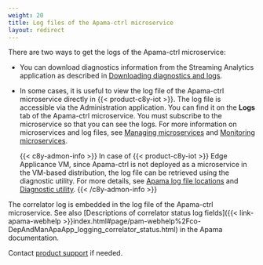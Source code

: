 ```yaml
---
weight: 20
title: Log files of the Apama-ctrl microservice
layout: redirect
---
```


There are two ways to get the logs of the Apama-ctrl microservice:

- You can download diagnostics information from the Streaming Analytics application as described in [Downloading diagnostics and logs](#diagnostics-download).
- In some cases, it is useful to view the log file of the Apama-ctrl microservice directly in {{< product-c8y-iot >}}.
  The log file is accessible via the Administration application. You can find it on the **Logs** tab of the Apama-ctrl microservice. You must subscribe to the microservice so that you can see the logs. For more information on microservices and log files, see [Managing microservices](/standard-tenant/ecosystem/#managing-microservices) and [Monitoring microservices](/standard-tenant/ecosystem/#monitoring-microservices).

    {{< c8y-admon-info >}}
  In case of {{< product-c8y-iot >}} Edge Applicance VM, since Apama-ctrl is not deployed as a microservice in the VM-based distribution, the log file can be retrieved using the diagnostic utility. For more details, see [Apama log file locations](/edge/operating-edge/#apama-log-file-locations) and [Diagnostic utility](/edge/operating-edge/#diagnostics).
    {{< /c8y-admon-info >}}

The correlator log is embedded in the log file of the Apama-ctrl microservice. See also [Descriptions of correlator status log fields]({{< link-apama-webhelp >}}index.html#page/pam-webhelp%2Fco-DepAndManApaApp_logging_correlator_status.html) in the Apama documentation.

Contact [product support](/additional-resources/contacting-support/) if needed.
